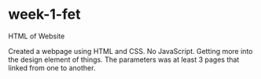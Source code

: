 # week-1-fet
HTML of Website

Created a webpage using HTML and CSS.  No JavaScript.  Getting more into the design element of things.  The parameters was at least 3 pages that linked from one to another.
